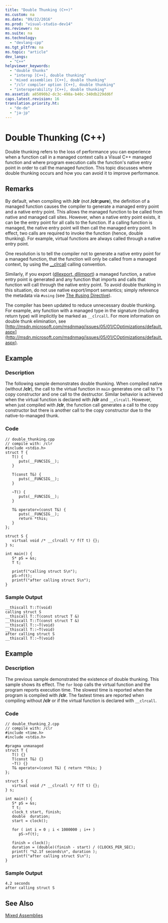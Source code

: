 ```yaml
---
title: "Double Thunking (C++)"
ms.custom: na
ms.date: "09/22/2016"
ms.prod: "visual-studio-dev14"
ms.reviewer: na
ms.suite: na
ms.technology: 
  - "devlang-cpp"
ms.tgt_pltfrm: na
ms.topic: "article"
dev_langs: 
  - "C++"
helpviewer_keywords: 
  - "double thunks"
  - "interop [C++], double thunking"
  - "mixed assemblies [C++], double thunking"
  - "/clr compiler option [C++], double thunking"
  - "interoperability [C++], double thunking"
ms.assetid: a85090b2-dc3c-498a-b40c-340db229dd6f
caps.latest.revision: 16
translation.priority.ht: 
  - "de-de"
  - "ja-jp"
---
```

# Double Thunking (C++)
Double thunking refers to the loss of performance you can experience when a function call in a managed context calls a Visual C++ managed function and where program execution calls the function's native entry point in order to call the managed function. This topic discusses where double thunking occurs and how you can avoid it to improve performance.  
  
## Remarks  
 By default, when compiling with **/clr** (not **/clr:pure**), the definition of a managed function causes the compiler to generate a managed entry point and a native entry point. This allows the managed function to be called from native and managed call sites. However, when a native entry point exists, it can be the entry point for all calls to the function. If a calling function is managed, the native entry point will then call the managed entry point. In effect, two calls are required to invoke the function (hence, double thunking). For example, virtual functions are always called through a native entry point.  
  
 One resolution is to tell the compiler not to generate a native entry point for a managed function, that the function will only be called from a managed context, by using the [__clrcall](../VS_csharp/__clrcall.md) calling convention.  
  
 Similarly, if you export ([dllexport, dllimport](../VS_csharp/dllexport--dllimport.md)) a managed function, a native entry point is generated and any function that imports and calls that function will call through the native entry point. To avoid double thunking in this situation, do not use native export/import semantics; simply reference the metadata via `#using` (see [The #using Directive](../VS_csharp/sharpusing-directive--c---.md)).  
  
 The compiler has been updated to reduce unnecessary double thunking. For example, any function with a managed type in the signature (including return type) will implicitly be marked as `__clrcall`. For more information on double thunk elimination, see [http://msdn.microsoft.com/msdnmag/issues/05/01/COptimizations/default.aspx](http://msdn.microsoft.com/msdnmag/issues/05/01/COptimizations/default.aspx).  
  
## Example  
  
### Description  
 The following sample demonstrates double thunking. When compiled native (without **/clr**), the call to the virtual function in `main` generates one call to `T`'s copy constructor and one call to the destructor. Similar behavior is achieved when the virtual function is declared with **/clr** and `__clrcall`. However, when just compiled with **/clr**, the function call generates a call to the copy constructor but there is another call to the copy constructor due to the native-to-managed thunk.  
  
### Code  
  
```  
// double_thunking.cpp  
// compile with: /clr  
#include <stdio.h>  
struct T {  
   T() {  
      puts(__FUNCSIG__);  
   }  
  
   T(const T&) {  
      puts(__FUNCSIG__);  
   }  
  
   ~T() {  
      puts(__FUNCSIG__);  
   }  
  
   T& operator=(const T&) {  
      puts(__FUNCSIG__);  
      return *this;  
   }  
};  
  
struct S {  
   virtual void /* __clrcall */ f(T t) {};  
} s;  
  
int main() {  
   S* pS = &s;  
   T t;  
  
   printf("calling struct S\n");  
   pS->f(t);  
   printf("after calling struct S\n");  
}  
```  
  
### Sample Output  
  
```  
__thiscall T::T(void)  
calling struct S  
__thiscall T::T(const struct T &)  
__thiscall T::T(const struct T &)  
__thiscall T::~T(void)  
__thiscall T::~T(void)  
after calling struct S  
__thiscall T::~T(void)  
```  
  
## Example  
  
### Description  
 The previous sample demonstrated the existence of double thunking. This sample shows its effect. The `for` loop calls the virtual function and the program reports execution time. The slowest time is reported when the program is compiled with **/clr**. The fastest times are reported when compiling without **/clr** or if the virtual function is declared with `__clrcall`.  
  
### Code  
  
```  
// double_thunking_2.cpp  
// compile with: /clr  
#include <time.h>  
#include <stdio.h>   
  
#pragma unmanaged  
struct T {  
   T() {}  
   T(const T&) {}  
   ~T() {}  
   T& operator=(const T&) { return *this; }  
};  
  
struct S {  
   virtual void /* __clrcall */ f(T t) {};  
} s;  
  
int main() {  
   S* pS = &s;  
   T t;  
   clock_t start, finish;  
   double  duration;  
   start = clock();  
  
   for ( int i = 0 ; i < 1000000 ; i++ )  
      pS->f(t);  
  
   finish = clock();  
   duration = (double)(finish - start) / (CLOCKS_PER_SEC);  
   printf( "%2.1f seconds\n", duration );  
   printf("after calling struct S\n");  
}  
```  
  
### Sample Output  
  
```  
4.2 seconds  
after calling struct S  
```  
  
## See Also  
 [Mixed Assemblies](../VS_csharp/mixed--native-and-managed--assemblies.md)